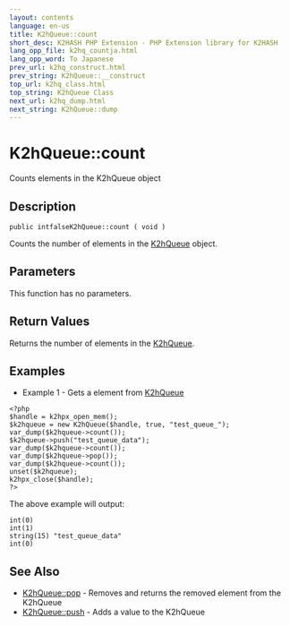 ```yaml
---
layout: contents
language: en-us
title: K2hQueue::count
short_desc: K2HASH PHP Extension - PHP Extension library for K2HASH
lang_opp_file: k2hq_countja.html
lang_opp_word: To Japanese
prev_url: k2hq_construct.html
prev_string: K2hQueue::__construct
top_url: k2hq_class.html
top_string: K2hQueue Class
next_url: k2hq_dump.html
next_string: K2hQueue::dump
---
```


# K2hQueue::count
Counts elements in the K2hQueue object

## Description

```
public intfalseK2hQueue::count ( void )
```

Counts the number of elements in the [K2hQueue](k2hq_class.html) object. 

## Parameters
This function has no parameters.

## Return Values
Returns the number of elements in the [K2hQueue](k2hq_class.html). 

## Examples
- Example 1 - Gets a element from [K2hQueue](k2hq_class.html)

```
<?php
$handle = k2hpx_open_mem();
$k2hqueue = new K2hQueue($handle, true, "test_queue_");
var_dump($k2hqueue->count());
$k2hqueue->push("test_queue_data");
var_dump($k2hqueue->count());
var_dump($k2hqueue->pop());
var_dump($k2hqueue->count());
unset($k2hqueue);
k2hpx_close($handle);
?>
```

The above example will output:

```
int(0)
int(1)
string(15) "test_queue_data"
int(0)
```


## See Also
- [K2hQueue::pop](k2hq_pop.html) - Removes and returns the removed element from the K2hQueue
- [K2hQueue::push](k2hq_push.html) - Adds a value to the K2hQueue
